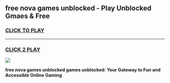 
## free nova games unblocked - Play Unblocked Gmaes & Free
<h3>
<a href="https://news.freeplayer.one?title=free_nova_games_unblocked&ref=23F">CLICK TO PLAY</a></h3>
<hr>

<h3>
<a href="https://news.freeplayer.one?title=free_nova_games_unblocked&ref=23F">CLICK 2 PLAY</a>
  
</h3>

<a href="https://news.freeplayer.one?title=free_nova_games_unblocked&ref=23F/"><img src="https://clearcache.store/games.png"></a>


**free nova games unblocked games unblocked: Your Gateway to Fun and Accessible Online Gaming**
